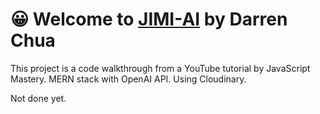 # 😀 Welcome to [JIMI-AI](https://google.com/) by Darren Chua

This project is a code walkthrough from a YouTube tutorial by JavaScript Mastery. MERN stack with OpenAI API. Using Cloudinary.

Not done yet.

<!-- ![Preview](public/MyImages/preview.png) -->

<!-- ### 📖 Manual (About the app)
On startup, the app will check for the presence of data in the localStorage, and set default values if non is found. Drag and Drog API is supported by the browser. CRUD is demostrated by adding an item through the button, editing by double-clicking and deleting by pressing ok without a value.

### 🚧 Limitations
Drag and Drop API is not supported by Touch Screen devices. Only CRUD is available. -->